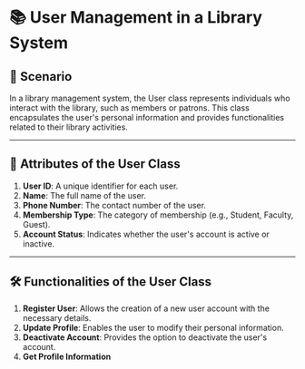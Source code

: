 # 📚 User Management in a Library System

## 📖 Scenario

In a library management system, the User class represents individuals who interact with the library, such as members or patrons. This class encapsulates the user's personal information and provides functionalities related to their library activities.

---

## 🧾 Attributes of the User Class

1. **User ID**: A unique identifier for each user.  
2. **Name**: The full name of the user.  
3. **Phone Number**: The contact number of the user.  
4. **Membership Type**: The category of membership (e.g., Student, Faculty, Guest).  
5. **Account Status**: Indicates whether the user's account is active or inactive.  

---

## 🛠️ Functionalities of the User Class

1. **Register User**: Allows the creation of a new user account with the necessary details.  
2. **Update Profile**: Enables the user to modify their personal information.  
3. **Deactivate Account**: Provides the option to deactivate the user's account.  
4. **Get Profile Information**  
